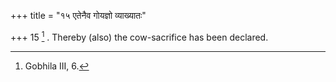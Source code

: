 +++
title = "१५ एतेनैव गोयज्ञो व्याख्यातः"

+++
15 [^11] . Thereby (also) the cow-sacrifice has been declared.


[^11]:  Gobhila III, 6.

